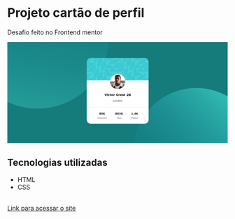<h1>Projeto cartão de perfil</h1>
<p>Desafio feito no Frontend mentor</p>
<img src="image/Captura de tela.PNG" alt="imagem do site">
<h2>Tecnologias utilizadas</h2>
<ul>
    <li>HTML</li>
    <li>CSS</li>
</ul> <br>
<a href="https://joaovitor2004.github.io/profile-card/">Link para acessar o site</a>
